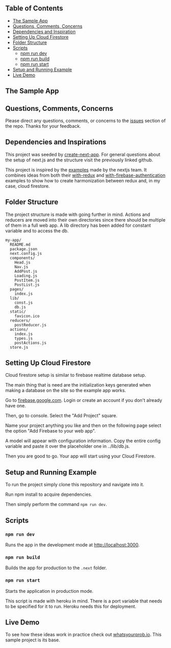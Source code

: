 ## Table of Contents

- [The Sample App](#sample-app)
- [Questions, Comments, Concerns](#questions-feedback)
- [Dependencies and Inspiration](#dependencies-and-inspiration)
- [Setting Up Cloud Firestore](#setting-up-cloud-firestore)
- [Folder Structure](#folder-structure)
- [Scripts](#scripts)
  - [npm run dev](#npm-run-dev)
  - [npm run build](#npm-run-build)
  - [npm run start](#npm-run-start)
- [Setup and Running Example](#running-example)
- [Live Demo](#live-demo)

## The Sample App


## Questions, Comments, Concerns

Please direct any questions, comments, or concerns to the [issues](https://github.com/NickDelfino/nextjs-with-redux-and-cloud-firestore/issues) section of the repo. Thanks for your feedback.

## Dependencies and Inspirations

This project was seeded by [create-next-app](https://github.com/segmentio/create-next-app). For general questions about the setup of next.js and the structure visit the previously linked github.

This project is inspired by the [examples](https://github.com/zeit/next.js/tree/master/examples) made by the nextjs team. 
It combines ideas from both their [with-redux](https://github.com/zeit/next.js/tree/master/examples/with-redux) 
and [with-firebase-authentication](https://github.com/zeit/next.js/tree/master/examples/with-firebase-authentication) examples
to show how to create harmonization between redux and, in my case, cloud firestore. 

## Folder Structure

The project structure is made with going further in mind. Actions and reducers are moved
into their own directories since there should be multiple of them in a full web app. A lib
directory has been added for constant variable and to access the db.
 

```
my-app/
  README.md
  package.json
  next.config.js
  components/
    Head.js
    Nav.js
    AddPost.js
    Loading.js
    PostItem.js
    PostList.js
  pages/
    index.js
  lib/
    const.js
    db.js
  static/
    favicon.ico
  reducers/
    postReducer.js
  actions/
    index.js
    types.js
    postActions.js
  store.js
```

## Setting Up Cloud Firestore

Cloud firestore setup is similar to firebase realtime database setup. 

The main thing that is need are the initialization keys generated when making a database
on the site so the example app works. 

Go to [firebase.google.com](https://firebase.google.com/). Login or create an account if
you don't already have one. 

Then, go to console. Select the "Add Project" square. 

Name your project anything you like and then on the following page select the option
"Add Firebase to your web app". 

A model will appear with configuration information. Copy the entire config variable and 
paste it over the placeholder one in ../lib/db.js. 

Then you are good to go. Your app will start using your Cloud Firestore.

## Setup and Running Example

To run the project simply clone this repository and navigate into it. 

Run npm install to acquire dependencies. 

Then simply perform the command `npm run dev`.

## Scripts

### `npm run dev`

Runs the app in the development mode at [http://localhost:3000](http://localhost:3000).

### `npm run build`

Builds the app for production to the `.next` folder.<br>

### `npm run start`

Starts the application in production mode. 

This script is made with heroku in mind. There is a port variable that needs to be
specified for it to run. Heroku needs this for deployment.


## Live Demo

To see how these ideas work in practice check out [whatsyourprob.io](http://whatsyourprob.io). 
This sample project is its base.  

